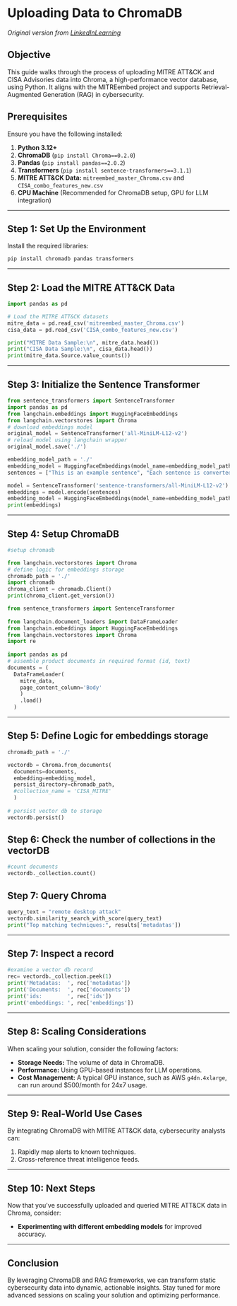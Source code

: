 # Uploading Data to ChromaDB

_Original version from [LinkedInLearning](https://raw.githubusercontent.com/LinkedInLearning/rag-for-cybersecurity-use-cases-and-implementation-4292591/refs/heads/02_02/Chapter2/Usecase1.md)_

## Objective

This guide walks through the process of uploading MITRE ATT&CK and CISA Advisories data into Chroma, a high-performance vector database, using Python. It aligns with the MITREembed project and supports Retrieval-Augmented Generation (RAG) in cybersecurity.

## Prerequisites

Ensure you have the following installed:

1. **Python 3.12+**  
2. **ChromaDB** (`pip install Chroma==0.2.0`)  
3. **Pandas** (`pip install pandas==2.0.2`)
4. **Transformers** (`pip install sentence-transformers==3.1.1`)
5. **MITRE ATT&CK Data:** `mitreembed_master_Chroma.csv` and `CISA_combo_features_new.csv`  
6. **CPU Machine** (Recommended for ChromaDB setup, GPU for LLM integration)

---

## Step 1: Set Up the Environment

Install the required libraries:

```bash
pip install chromadb pandas transformers
```

---

## Step 2: Load the MITRE ATT&CK Data

```python
import pandas as pd

# Load the MITRE ATT&CK datasets
mitre_data = pd.read_csv('mitreembed_master_Chroma.csv')
cisa_data = pd.read_csv('CISA_combo_features_new.csv')

print("MITRE Data Sample:\n", mitre_data.head())
print("CISA Data Sample:\n", cisa_data.head())
print(mitre_data.Source.value_counts())
```

---

## Step 3: Initialize the Sentence Transformer

```python
from sentence_transformers import SentenceTransformer
import pandas as pd
from langchain.embeddings import HuggingFaceEmbeddings
from langchain.vectorstores import Chroma
# download embeddings model
original_model = SentenceTransformer('all-MiniLM-L12-v2')
# reload model using langchain wrapper
original_model.save('./')

embedding_model_path = './'
embedding_model = HuggingFaceEmbeddings(model_name=embedding_model_path)
sentences = ["This is an example sentence", "Each sentence is converted"]

model = SentenceTransformer('sentence-transformers/all-MiniLM-L12-v2')
embeddings = model.encode(sentences)
embedding_model = HuggingFaceEmbeddings(model_name=embedding_model_path)
print(embeddings)
```

---

## Step 4: Setup ChromaDB

```python
#setup chromadb 

from langchain.vectorstores import Chroma
# define logic for embeddings storage
chromadb_path = './'
import chromadb
chroma_client = chromadb.Client()
print(chroma_client.get_version())

from sentence_transformers import SentenceTransformer
 
from langchain.document_loaders import DataFrameLoader
from langchain.embeddings import HuggingFaceEmbeddings
from langchain.vectorstores import Chroma
import re
 
import pandas as pd
# assemble product documents in required format (id, text)
documents = (
  DataFrameLoader(
    mitre_data,
    page_content_column='Body'
    )
    .load()
  )
```

---

## Step 5: Define Logic for embeddings storage

```python
chromadb_path = './'

vectordb = Chroma.from_documents(
  documents=documents, 
  embedding=embedding_model, 
  persist_directory=chromadb_path, 
  #collection_name = 'CISA_MITRE'
  )
 
# persist vector db to storage
vectordb.persist()
```

## Step 6: Check the number of collections in the vectorDB

```python
#count documents 
vectordb._collection.count()
```

## Step 7: Query Chroma

```python
query_text = "remote desktop attack"
vectordb.similarity_search_with_score(query_text)
print("Top matching techniques:", results['metadatas'])
```

---

## Step 7: Inspect a record

```python
#examine a vector db record
rec= vectordb._collection.peek(1)
print('Metadatas:  ', rec['metadatas'])
print('Documents:  ', rec['documents'])
print('ids:        ', rec['ids']) 
print('embeddings: ', rec['embeddings'])
```

---

## Step 8: Scaling Considerations

When scaling your solution, consider the following factors:

- **Storage Needs:** The volume of data in ChromaDB.
- **Performance:** Using GPU-based instances for LLM operations.
- **Cost Management:** A typical GPU instance, such as AWS `g4dn.4xlarge`, can run around $500/month for 24x7 usage.

---

## Step 9: Real-World Use Cases

By integrating ChromaDB with MITRE ATT&CK data, cybersecurity analysts can:

1. Rapidly map alerts to known techniques.
2. Cross-reference threat intelligence feeds.

---

## Step 10: Next Steps

Now that you've successfully uploaded and queried MITRE ATT&CK data in Chroma, consider:

- **Experimenting with different embedding models** for improved accuracy.

---

## Conclusion

By leveraging ChromaDB and RAG frameworks, we can transform static cybersecurity data into dynamic, actionable insights. Stay tuned for more advanced sessions on scaling your solution and optimizing performance.
